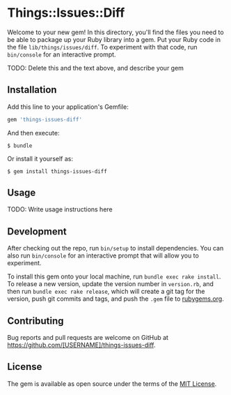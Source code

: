 # Things::Issues::Diff

Welcome to your new gem! In this directory, you'll find the files you need to be able to package up your Ruby library into a gem. Put your Ruby code in the file `lib/things/issues/diff`. To experiment with that code, run `bin/console` for an interactive prompt.

TODO: Delete this and the text above, and describe your gem

## Installation

Add this line to your application's Gemfile:

```ruby
gem 'things-issues-diff'
```

And then execute:

    $ bundle

Or install it yourself as:

    $ gem install things-issues-diff

## Usage

TODO: Write usage instructions here

## Development

After checking out the repo, run `bin/setup` to install dependencies. You can also run `bin/console` for an interactive prompt that will allow you to experiment.

To install this gem onto your local machine, run `bundle exec rake install`. To release a new version, update the version number in `version.rb`, and then run `bundle exec rake release`, which will create a git tag for the version, push git commits and tags, and push the `.gem` file to [rubygems.org](https://rubygems.org).

## Contributing

Bug reports and pull requests are welcome on GitHub at https://github.com/[USERNAME]/things-issues-diff.


## License

The gem is available as open source under the terms of the [MIT License](http://opensource.org/licenses/MIT).

